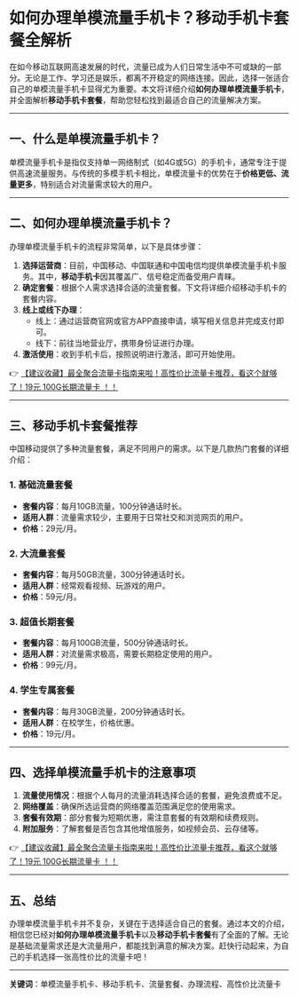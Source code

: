 # 如何办理单模流量手机卡？移动手机卡套餐全解析

在如今移动互联网高速发展的时代，流量已成为人们日常生活中不可或缺的一部分。无论是工作、学习还是娱乐，都离不开稳定的网络连接。因此，选择一张适合自己的单模流量手机卡显得尤为重要。本文将详细介绍**如何办理单模流量手机卡**，并全面解析**移动手机卡套餐**，帮助您轻松找到最适合自己的流量解决方案。

---

## 一、什么是单模流量手机卡？

单模流量手机卡是指仅支持单一网络制式（如4G或5G）的手机卡，通常专注于提供高速流量服务。与传统的多模手机卡相比，单模流量卡的优势在于**价格更低、流量更多**，特别适合对流量需求较大的用户。

---

## 二、如何办理单模流量手机卡？

办理单模流量手机卡的流程非常简单，以下是具体步骤：

1. **选择运营商**：目前，中国移动、中国联通和中国电信均提供单模流量手机卡服务。其中，**移动手机卡**因其覆盖广、信号稳定而备受用户青睐。
2. **确定套餐**：根据个人需求选择合适的流量套餐。下文将详细介绍移动手机卡的套餐内容。
3. **线上或线下办理**：
   - 线上：通过运营商官网或官方APP直接申请，填写相关信息并完成支付即可。
   - 线下：前往当地营业厅，携带身份证进行办理。
4. **激活使用**：收到手机卡后，按照说明进行激活，即可开始使用。

👉 [【建议收藏】最全聚合流量卡指南来啦！高性价比流量卡推荐，看这个就够了！19元 100G长期流量卡 ！！](https://bit.ly/Liuliangka)

---

## 三、移动手机卡套餐推荐

中国移动提供了多种流量套餐，满足不同用户的需求。以下是几款热门套餐的详细介绍：

### 1. **基础流量套餐**
   - **套餐内容**：每月10GB流量，100分钟通话时长。
   - **适用人群**：流量需求较少，主要用于日常社交和浏览网页的用户。
   - **价格**：29元/月。

### 2. **大流量套餐**
   - **套餐内容**：每月50GB流量，300分钟通话时长。
   - **适用人群**：经常观看视频、玩游戏的用户。
   - **价格**：59元/月。

### 3. **超值长期套餐**
   - **套餐内容**：每月100GB流量，500分钟通话时长。
   - **适用人群**：对流量需求极高，需要长期稳定使用的用户。
   - **价格**：99元/月。

### 4. **学生专属套餐**
   - **套餐内容**：每月30GB流量，200分钟通话时长。
   - **适用人群**：在校学生，价格优惠。
   - **价格**：19元/月。

---

## 四、选择单模流量手机卡的注意事项

1. **流量使用情况**：根据个人每月的流量消耗选择合适的套餐，避免浪费或不足。
2. **网络覆盖**：确保所选运营商的网络覆盖范围满足您的使用需求。
3. **套餐有效期**：部分套餐为短期优惠，需注意套餐的有效期和续费规则。
4. **附加服务**：了解套餐是否包含其他增值服务，如视频会员、云存储等。

👉 [【建议收藏】最全聚合流量卡指南来啦！高性价比流量卡推荐，看这个就够了！19元 100G长期流量卡 ！！](https://bit.ly/Liuliangka)

---

## 五、总结

办理单模流量手机卡并不复杂，关键在于选择适合自己的套餐。通过本文的介绍，相信您已经对**如何办理单模流量手机卡**以及**移动手机卡套餐**有了全面的了解。无论是基础流量需求还是大流量用户，都能找到满意的解决方案。赶快行动起来，为自己的手机选择一张高性价比的流量卡吧！

---

**关键词**：单模流量手机卡、移动手机卡、流量套餐、办理流程、高性价比流量卡